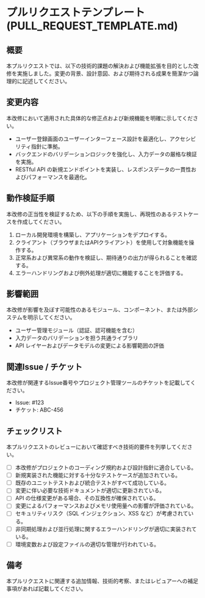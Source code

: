 # プルリクエストテンプレート (PULL_REQUEST_TEMPLATE.md)


## 概要

本プルリクエストでは、以下の技術的課題の解決および機能拡張を目的とした改修を実施しました。変更の背景、設計意図、および期待される成果を簡潔かつ論理的に記述してください。

## 変更内容

本改修において適用された具体的な修正点および新規機能を明確に示してください。

- ユーザー登録画面のユーザーインターフェース設計を最適化し、アクセシビリティ指針に準拠。
- バックエンドのバリデーションロジックを強化し、入力データの厳格な検証を実施。
- RESTful API の新規エンドポイントを実装し、レスポンスデータの一貫性およびパフォーマンスを最適化。

## 動作検証手順

本改修の正当性を検証するため、以下の手順を実施し、再現性のあるテストケースを作成してください。

1. ローカル開発環境を構築し、アプリケーションをデプロイする。
2. クライアント（ブラウザまたはAPIクライアント）を使用して対象機能を操作する。
3. 正常系および異常系の動作を検証し、期待通りの出力が得られることを確認する。
4. エラーハンドリングおよび例外処理が適切に機能することを評価する。

## 影響範囲

本改修が影響を及ぼす可能性のあるモジュール、コンポーネント、または外部システムを明示してください。

- ユーザー管理モジュール（認証、認可機能を含む）
- 入力データのバリデーションを担う共通ライブラリ
- API レイヤーおよびデータモデルの変更による影響範囲の評価

## 関連Issue / チケット

本改修が関連するIssue番号やプロジェクト管理ツールのチケットを記載してください。

- Issue: #123
- チケット: ABC-456

## チェックリスト

本プルリクエストのレビューにおいて確認すべき技術的要件を列挙してください。

<!-- プルリクエストを提出する前に確認する項目をチェックしてください。 -->

- [ ] 本改修がプロジェクトのコーディング規約および設計指針に適合している。
- [ ] 新規実装された機能に対する十分なテストケースが追加されている。
- [ ] 既存のユニットテストおよび統合テストがすべて成功している。
- [ ] 変更に伴い必要な技術ドキュメントが適切に更新されている。
- [ ] API の仕様変更がある場合、その互換性が確保されている。
- [ ] 変更によるパフォーマンスおよびメモリ使用量への影響が評価されている。
- [ ] セキュリティリスク（SQL インジェクション、XSS など）が考慮されている。
- [ ] 非同期処理および並行処理に関するエラーハンドリングが適切に実装されている。
- [ ] 環境変数および設定ファイルの適切な管理が行われている。

## 備考

本プルリクエストに関連する追加情報、技術的考察、またはレビュアーへの補足事項があれば記載してください。